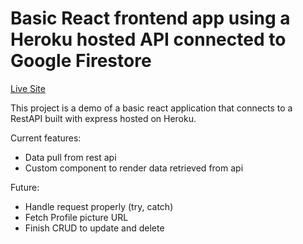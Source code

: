 # Basic React frontend app using a Heroku hosted API connected to Google Firestore

[Live Site](https://clinquant-cuchufli-31ac77.netlify.app/)

This project is a demo of a basic react application that connects to a RestAPI built with express hosted on Heroku.

Current features:
- Data pull from rest api
- Custom component to render data retrieved from api

Future:
- Handle request properly (try, catch)
- Fetch Profile picture URL
- Finish CRUD to update and delete
